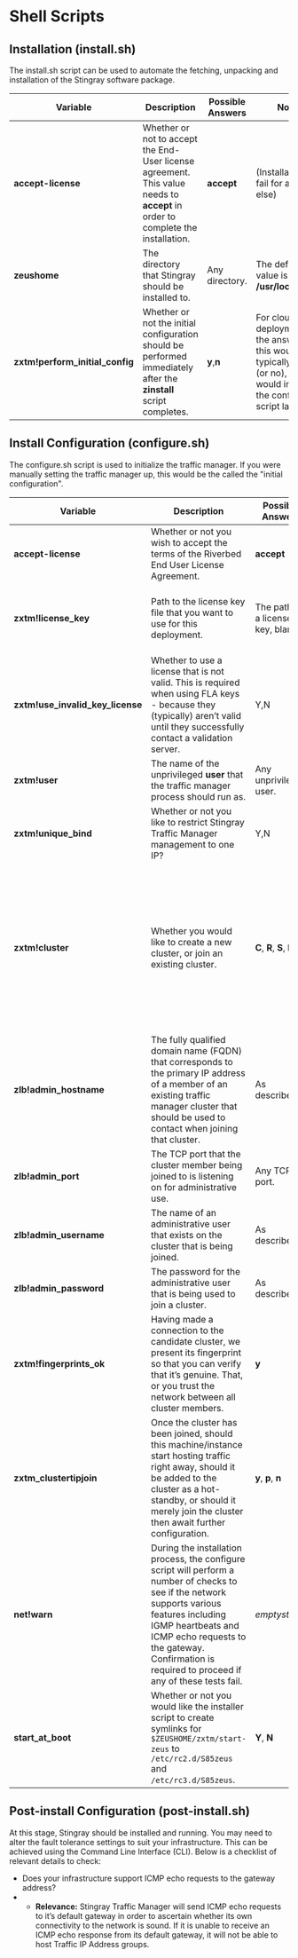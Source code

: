 # Shell Scripts

## Installation (install.sh)

The install.sh script can be used to automate the fetching, unpacking and
installation of the Stingray software package.

| Variable | Description | Possible Answers | Notes |
| -------- | ----------- | ---------------- | ----- |
| **accept-license** | Whether or not to accept the End-User license agreement.  This value needs to **accept** in order to complete the installation. | **accept** | (Installation will fail for anything else) |
| **zeushome** | The directory that Stingray should be installed to. | Any directory. |  The default value is **/usr/local/zeus**. |
| **zxtm!perform_initial_config** | Whether or not the initial configuration should be performed immediately after the **zinstall** script completes. | **y**,**n** | For cloud deployments, the answer for this would typically be **n** (or no), as you would invoke the configure script later on. |


## Install Configuration (configure.sh)

The configure.sh script is used to initialize the traffic manager.  If you were
manually setting the traffic manager up, this would be the called the "initial
configuration".

| Variable | Description | Possible Answers | Notes |
| -------- | ----------- | ---------------- | ----- |
| **accept-license** | Whether or not you wish to accept the terms of the Riverbed End User License Agreement.  | **accept** | Installation will fail for anything else.  |
| **zxtm!license_key** | Path to the license key file that you want to use for this deployment.  | The path to a license key, blank.  | If no path is provided, the traffic manager will run in un-licensed/license-less mode.  |
| **zxtm!use_invalid_key_license** | Whether to use a license that is not valid.  This is required when using FLA keys - because they (typically) aren’t valid until they successfully contact a validation server.  | Y,N | Defaults to N |
| **zxtm!user** | The name of the unprivileged **user** that the traffic manager process should run as.  | Any unprivileged user.  | The default value is **nobody**.  | 
| **zxtm!unique_bind** | Whether or not  you like to restrict Stingray Traffic Manager management to one IP?  | Y,N | Defaults to N | 
| **zxtm!cluster** | Whether you would like to create a new cluster, or join an existing cluster.  | **C**, **R**, **S**, **N** | **C** to create a new cluster; **S** to specify a cluster host; **R** to refresh the cluster list (not useful in a non-interactive deployment); **N** where N is the index number from the cluster list (also, not very useful in a non-interactive deployment.  |
| **zlb!admin_hostname** | The fully qualified domain name (FQDN) that corresponds to the primary IP address of a member of an existing traffic manager cluster that should be used to contact when joining that cluster.  | As described.  | **Important:** Forward name resolution for each member of the cluster must work from each member.  | 
| **zlb!admin_port** | The TCP port that the cluster member being joined to is listening on for administrative use.  | Any TCP port.  | 9090 is the default, so don’t use anything else unless you know better.  |
| **zlb!admin_username** | The name of an administrative user that exists on the cluster that is being joined.  | As described.  | The default admin username is **admin** | 
| **zlb!admin_password** | The password for the administrative user that is being used to join a cluster.  | As described | It's a password; not much else to say, really.  | 
| **zxtm!fingerprints_ok** | Having made a connection to the candidate cluster, we present its fingerprint so that you can verify that it’s genuine.  That, or you trust the network between all cluster members.  | **y** | Any response other than y will cause the cluster join (and probably the rest of the deployment script) to fail.  | 
| **zxtm_clustertipjoin** | Once the cluster has been joined, should this machine/instance start hosting traffic right away, should it be added to the cluster as a hot-standby, or should it merely join the cluster then await further configuration.  | **y**, **p**, **n** | **y** Yes, and allow it to host Traffic IPs immediately; **p** Yes, but make it a passive machine; **n** No, do not add it to any Traffic IP groups.  | 
| **net!warn** | During the installation process, the configure script will perform a number of checks to see if the network supports various features including IGMP heartbeats and ICMP echo requests to the gateway.  Confirmation is required to proceed if any of these tests fail.  | *emptystring* | Leave this empty if you want to ignore warnings about not being able to ping the gateway.  | 
| **start_at_boot** | Whether or not you would like the installer script to create symlinks for ``$ZEUSHOME/zxtm/start-zeus`` to ``/etc/rc2.d/S85zeus`` and ``/etc/rc3.d/S85zeus``.  | **Y**, **N** | The choice is up to you.  | 


## Post-install Configuration (post-install.sh)

At this stage, Stingray should be installed and running.  You may need to alter the fault tolerance settings to suit your infrastructure.  This can be achieved using the Command Line Interface (CLI).  Below is a checklist of relevant details to check:
 * Does your infrastructure support ICMP echo requests to the gateway address?
 * * **Relevance:** Stingray Traffic Manager will send ICMP echo requests to it’s default gateway in order to ascertain whether its own connectivity to the network is sound.  If it is unable to receive an ICMP echo response from its default gateway, it will not be able to host Traffic IP Address groups.
